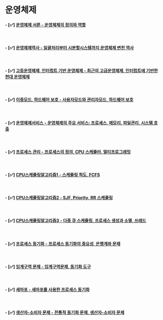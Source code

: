 # 운영체제

#### - [✅] <a href="https://github.com/Jiyong95/OS/blob/main/md/운영체제 서론.md">운영체제 서론 - 운영체제의 정의와 역할</a>

</br>

#### - [✅] <a href="https://github.com/Jiyong95/OS/blob/main/md/운영체제역사.md">운영체제역사 - 일괄처리부터 시분할시스템까지 운영체제 변천 역사</a>

</br>

#### - [✅] <a href="https://github.com/Jiyong95/OS/blob/main/md/고등운영체제.md">고등운영체제, 인터럽트 기반 운영체제 - 최근의 고급운영체제, 인터럽트에 기반한 현대 운영체제</a>

</br>

#### - [✅] <a href="https://github.com/Jiyong95/OS/blob/main/md/이중모드,하드웨어보호.md">이중모드, 하드웨어 보호 - 사용자모드와 관리자모드, 하드웨어 보호</a>

</br>

#### - [✅] <a href="https://github.com/Jiyong95/OS/blob/main/md/운영체제 서비스.md">운영체제서비스 - 운영체제의 주요 서비스: 프로세스, 메모리, 파일관리, 시스템 호출</a>

</br>

#### - [✅] <a href="https://github.com/Jiyong95/OS/blob/main/md/프로세스관리.md">프로세스 관리 - 프로세스의 정의, CPU 스케쥴러, 멀티프로그래밍</a>

</br>

#### - [✅] <a href="https://github.com/Jiyong95/OS/blob/main/md/CPU스케쥴링알고리즘1.md">CPU스케쥴링알고리즘1 - 스케쥴링 척도, FCFS</a>

</br>

#### - [✅] <a href="https://github.com/Jiyong95/OS/blob/main/md/CPU스케쥴링알고리즘2.md">CPU스케쥴링알고리즘2 - SJF, Priority, RR 스케쥴링</a>

</br>

#### - [✅] <a href="https://github.com/Jiyong95/OS/blob/main/md/CPU스케쥴링알고리즘2.md">CPU스케쥴링알고리즘3 - 다중 큐 스케쥴링, 프로세스 생성과 소멸, 쓰레드</a>

</br>

#### - [✅] <a href="https://github.com/Jiyong95/OS/blob/main/md/프로세스동기화.md">프로세스 동기화 - 프로세스 동기화의 중요성, 은행계좌 문제</a>

</br>

#### - [✅] <a href="https://github.com/Jiyong95/OS/blob/main/md/임계구역문제.md"> 임계구역 문제 - 임계구역문제, 동기화 도구</a>

</br>

#### - [✅] <a href="https://github.com/Jiyong95/OS/blob/main/md/세마포.md"> 세마포 - 세마포를 사용한 프로세스 동기화</a>

</br>

#### - [✅] <a href="https://github.com/Jiyong95/OS/blob/main/md/생산자소비자문제.md"> 생산자-소비자 문제 - 전통적 동기화 문제, 생산자-소비자 문제</a>
